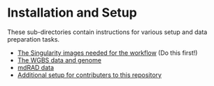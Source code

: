 
# Installation and Setup

These sub-directories contain instructions for various setup and data
preparation tasks.

- [The Singularity images needed for the workflow](docker) (Do this
  first!)
- [The WGBS data and genome](wgbs_setup)
- [mdRAD data](md_rad)
- [Additional setup for contributers to this repository](dev)
